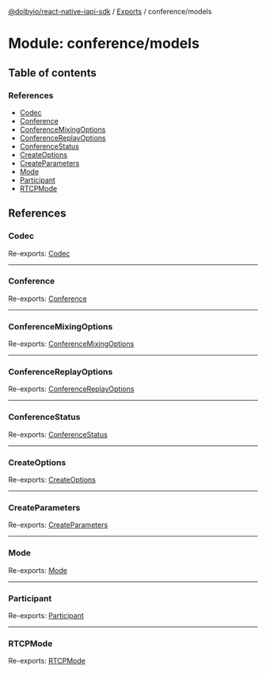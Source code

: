 [@dolbyio/react-native-iapi-sdk](../README.md) / [Exports](../modules.md) / conference/models

# Module: conference/models

## Table of contents

### References

- [Codec](conference_models.md#codec)
- [Conference](conference_models.md#conference)
- [ConferenceMixingOptions](conference_models.md#conferencemixingoptions)
- [ConferenceReplayOptions](conference_models.md#conferencereplayoptions)
- [ConferenceStatus](conference_models.md#conferencestatus)
- [CreateOptions](conference_models.md#createoptions)
- [CreateParameters](conference_models.md#createparameters)
- [Mode](conference_models.md#mode)
- [Participant](conference_models.md#participant)
- [RTCPMode](conference_models.md#rtcpmode)

## References

### Codec

Re-exports: [Codec](../enums/conference_models_CreateConference.Codec.md)

___

### Conference

Re-exports: [Conference](conference_models_Conference.md#conference)

___

### ConferenceMixingOptions

Re-exports: [ConferenceMixingOptions](conference_models_ConferenceMixingOptions.md#conferencemixingoptions)

___

### ConferenceReplayOptions

Re-exports: [ConferenceReplayOptions](conference_models_ConferenceReplayOptions.md#conferencereplayoptions)

___

### ConferenceStatus

Re-exports: [ConferenceStatus](../enums/conference_models_ConferenceStatus.ConferenceStatus.md)

___

### CreateOptions

Re-exports: [CreateOptions](conference_models_CreateConference.md#createoptions)

___

### CreateParameters

Re-exports: [CreateParameters](conference_models_CreateConference.md#createparameters)

___

### Mode

Re-exports: [Mode](../enums/conference_models_CreateConference.Mode.md)

___

### Participant

Re-exports: [Participant](conference_models_Participant.md#participant)

___

### RTCPMode

Re-exports: [RTCPMode](../enums/conference_models_CreateConference.RTCPMode.md)

